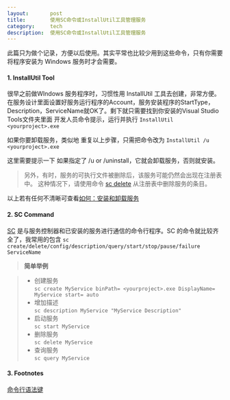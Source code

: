 ```yaml
---
layout:       post
title:        使用SC命令或InstallUtil工具管理服务
category:     tech
description:  使用SC命令或InstallUtil工具管理服务
---
```

此篇只为做个记录，方便以后使用。其实平常也比较少用到这些命令，只有你需要将程序安装为 Windows 服务时才会需要。

#### 1. InstallUtil Tool
很早之前做WIndows 服务程序时，习惯性用 InstallUtil 工具去创建，非常方便。在服务设计里面设置好服务运行程序的Account，服务安装程序的StartType，Description，ServiceName就OK了。剩下就只需要找到你安装的Visual Studio Tools文件夹里面 开发人员命令提示，运行并执行
`InstallUtil <yourproject>.exe`

如果你要卸载服务，类似地 重复以上步骤，只需把命令改为
`InstallUtil /u <yourproject>.exe`

这里需要提示一下 如果指定了 /u or /uninstall，它就会卸载服务，否则就安装。
>另外，有时，服务的可执行文件被删除后，该服务可能仍然会出现在注册表中。 这种情况下，请使用命令 [sc delete][1] 从注册表中删除服务的条目。

以上若有任何不清晰可查看[如何：安装和卸载服务][2]

#### 2. SC Command
[SC][3] 是与服务控制器和已安装的服务进行通信的命令行程序。SC 的命令就比较齐全了，我常用的包含
`sc create/delete/config/description/query/start/stop/pause/failure ServiceName`

>**简单举例**

>* 创建服务<br>
>`sc create MyService binPath= <yourproject>.exe DisplayName= MyService start= auto`
>* 增加描述<br>
>`sc description MyService "MyService Description"`
>* 启动服务<br>
>`sc start MyService`
>* 删除服务<br>
>`sc delete MyService`
>* 查询服务<br>
>`sc query MyService`

#### 3. Footnotes
[命令行语法键][4]

[1]:https://technet.microsoft.com/zh-cn/library/cc742045.aspx
[2]:https://msdn.microsoft.com/zh-cn/library/sd8zc8ha.aspx
[3]:https://technet.microsoft.com/zh-cn/library/cc754599.aspx
[4]:https://technet.microsoft.com/zh-cn/library/cc771080.aspx
